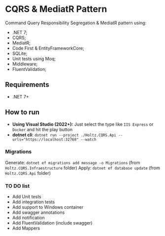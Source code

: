 # CQRS & MediatR Pattern

Command Query Responsibility Segregation & MediatR pattern using:

- .NET 7;
- CQRS;
- MediatR;
- Code First & EntityFrameworkCore;
- SQLite;
- Unit tests using Moq;
- Middleware;
- FluentValidation;

## Requirements

- .NET 7+

## How to run

- **Using Visual Studio (2022+):** Just select the type like `IIS Express` or `Docker` and hit the play button
- **dotnet cli**: `dotnet run --project ./Holtz.CQRS.Api --urls="https://localhost:32768" --watch`

### Migrations

Generate: `dotnet ef migrations add message -o Migrations` (from `Holtz.CQRS.Infraestructure` folder)
Apply: `dotnet ef database update` (from `Holtz.CQRS.Api` folder)

### TO DO list

- Add Unit tests
- Add integration tests
- Add support to Windows container
- Add swagger annotations
- Add notification
- Add FluentValidation (include swagger)
- Add Mappers
